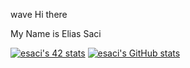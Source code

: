 wave Hi there

My Name is Elias Saci 

[![esaci's 42 stats](https://badge42.vercel.app/api/v2/cl4vg7ood003009mnfsqf6h57/stats?cursusId=21&coalitionId=9)](https://github.com/JaeSeoKim/badge42)
[![esaci's GitHub stats](https://github-readme-stats.vercel.app/api?username=esaci)](https://github.com/anuraghazra/github-readme-stats)
<!--
**esaci/esaci** is a ✨ _special_ ✨ repository because its `README.md` (this file) appears on your GitHub profile.

Here are some ideas to get you started:

- 🔭 I’m currently working on ...
- 🌱 I’m currently learning ...
- 👯 I’m looking to collaborate on ...
- 🤔 I’m looking for help with ...
- 💬 Ask me about ...
- 📫 How to reach me: ...
- 😄 Pronouns: ...
- ⚡ Fun fact: ...
-->
